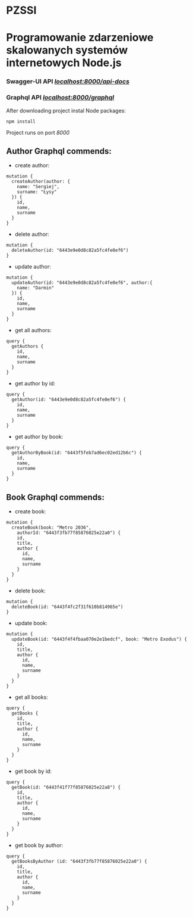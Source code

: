 # PZSSI
# Programowanie zdarzeniowe skalowanych systemów internetowych Node.js

### Swagger-UI API _[localhost:8000/api-docs](localhost:8000/api-docs)_ 
### Graphql API _[localhost:8000/graphql](localhost:8000/graphql)_

After downloading project instal Node packages:
```
npm install
```

Project runs on port _8000_ 

## Author Graphql commends: 

- create author:
```
mutation {
  createAuthor(author: {
    name: "Sergiej",
    surname: "Łysy"
  }) {
    id,
    name,
    surname
  }
}
```

- delete author:
```
mutation {
  deleteAuthor(id: "6443e9e0d8c82a5fc4fe0ef6")
}
```
 
- update author:
```
mutation {
  updateAuthor(id: "6443e9e0d8c82a5fc4fe0ef6", author:{
    name: "Darmin"
  }) {
  	id,
    name,
    surname
  }
}
```

- get all authors:
```
query {
  getAuthors {
    id,
    name,
    surname
  }
}
```

- get author by id:
```
query {
  getAuthor(id: "6443e9e0d8c82a5fc4fe0ef6") {
    id,
    name,
    surname
  }
}
```

- get author by book:
```
query {
  getAuthorByBook(id: "6443f5feb7ad6ec02ed12b6c") {
    id,
    name,
    surname
  }
}
```

## Book Graphql commends: 

- create book:
```
mutation {
  createBook(book: "Metro 2036", 
    authorId: "6443f3fb77f85876025e22a0") {
    id,
    title,
    author {
      id,
      name,
      surname
    }
  }
}
```

- delete book:
```
mutation {
  deleteBook(id: "6443f4fc2f31f610b814965e")
}
```

- update book:
```
mutation {
  updateBook(id: "6443f4f4fbaa070e2e1bedcf", book: "Metro Exodus") {
    id,
    title,
    author {
      id,
      name,
      surname
    }
  }
}
```

- get all books:
```
query {
  getBooks {
    id,
    title,
    author {
      id,
      name,
      surname
    }
  }
}
```

- get book by id:
```
query {
  getBook(id: "6443f41f77f85876025e22a8") {
    id,
    title,
    author {
      id,
      name,
      surname
    }
  }
}
```

- get book by author:
```
query {
  getBooksByAuthor (id: "6443f3fb77f85876025e22a0") {
    id,
    title,
    author {
      id,
      name,
      surname
    }
  }
}
```
